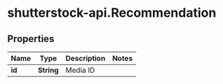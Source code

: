 # shutterstock-api.Recommendation

## Properties
Name | Type | Description | Notes
------------ | ------------- | ------------- | -------------
**id** | **String** | Media ID | 


